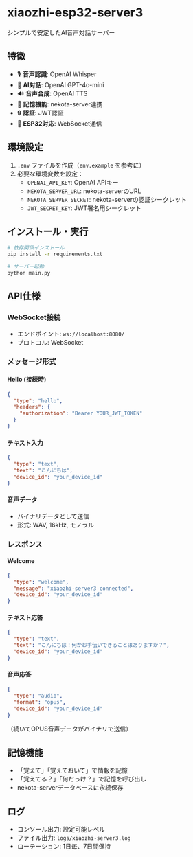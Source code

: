 # xiaozhi-esp32-server3

シンプルで安定したAI音声対話サーバー

## 特徴

- 🎙️ **音声認識**: OpenAI Whisper
- 🤖 **AI対話**: OpenAI GPT-4o-mini  
- 🔊 **音声合成**: OpenAI TTS
- 🧠 **記憶機能**: nekota-server連携
- 🔒 **認証**: JWT認証
- 📱 **ESP32対応**: WebSocket通信

## 環境設定

1. `.env` ファイルを作成（`env.example` を参考に）
2. 必要な環境変数を設定：
   - `OPENAI_API_KEY`: OpenAI APIキー
   - `NEKOTA_SERVER_URL`: nekota-serverのURL
   - `NEKOTA_SERVER_SECRET`: nekota-serverの認証シークレット
   - `JWT_SECRET_KEY`: JWT署名用シークレット

## インストール・実行

```bash
# 依存関係インストール
pip install -r requirements.txt

# サーバー起動
python main.py
```

## API仕様

### WebSocket接続
- エンドポイント: `ws://localhost:8080/`
- プロトコル: WebSocket

### メッセージ形式

#### Hello (接続時)
```json
{
  "type": "hello",
  "headers": {
    "authorization": "Bearer YOUR_JWT_TOKEN"
  }
}
```

#### テキスト入力
```json
{
  "type": "text",
  "text": "こんにちは",
  "device_id": "your_device_id"
}
```

#### 音声データ
- バイナリデータとして送信
- 形式: WAV, 16kHz, モノラル

### レスポンス

#### Welcome
```json
{
  "type": "welcome",
  "message": "xiaozhi-server3 connected",
  "device_id": "your_device_id"
}
```

#### テキスト応答
```json
{
  "type": "text", 
  "text": "こんにちは！何かお手伝いできることはありますか？",
  "device_id": "your_device_id"
}
```

#### 音声応答
```json
{
  "type": "audio",
  "format": "opus",
  "device_id": "your_device_id"
}
```
（続いてOPUS音声データがバイナリで送信）

## 記憶機能

- 「覚えて」「覚えておいて」で情報を記憶
- 「覚えてる？」「何だっけ？」で記憶を呼び出し
- nekota-serverデータベースに永続保存

## ログ

- コンソール出力: 設定可能レベル
- ファイル出力: `logs/xiaozhi-server3.log`
- ローテーション: 1日毎、7日間保持

